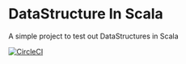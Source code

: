 # DataStructure In Scala
A simple project to test out DataStructures in Scala

[![CircleCI](https://circleci.com/gh/abhinav812/datastructure-in-scala.svg?style=svg)](https://circleci.com/gh/abhinav812/datastructure-in-scala)